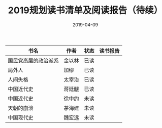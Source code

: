 ﻿---
layout: post
title: 2019规划读书清单及阅读报告（待续）
date: 2019-04-09
categories: blog
tags: [READ]
---

| 书名 | 作者 | 状态 | 读书报告 |
| ---- | ---- | ---- | -------- |
| [国民党高层的政治派系](https://book.douban.com/subject/26830337/) | 金以林 | 已读 | |
| 局外人 | 加缪 | 已读 | |
| 人间失格 | 太宰治 | 已读 | |
| 中国近代史 | 蒋廷黻 | 已读 | |
| 中国近代史 | 徐中约 | 未读 | | 
| 天朝的崩溃 | 茅海建 | 未读 | |
| 中国现代史 | 魏宏远 | 未读 | |
